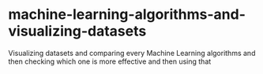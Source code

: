 # machine-learning-algorithms-and-visualizing-datasets
Visualizing datasets and comparing every Machine Learning algorithms and then checking which one is more effective and then using that
